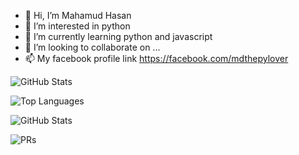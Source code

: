 - 👋 Hi, I’m Mahamud Hasan
- 👀 I’m interested in python
- 🌱 I’m currently learning python and javascript
- 💞️ I’m looking to collaborate on ...
- 📫 My facebook profile link https://facebook.com/mdthepylover

![GitHub Stats](https://github-readme-stats.vercel.app/api?username=mahamudh472&show_icons=true&theme=radical)

![Top Languages](https://github-readme-stats.vercel.app/api/top-langs/?username=mahamudh472&layout=compact&theme=radical)

![GitHub Stats](https://github-readme-stats.vercel.app/api?username=mahamudh472&show_icons=true&count_private=true&theme=radical)

![PRs](https://img.shields.io/github/issues-pr-closed/mahamudh472?label=Total%20PRs)
